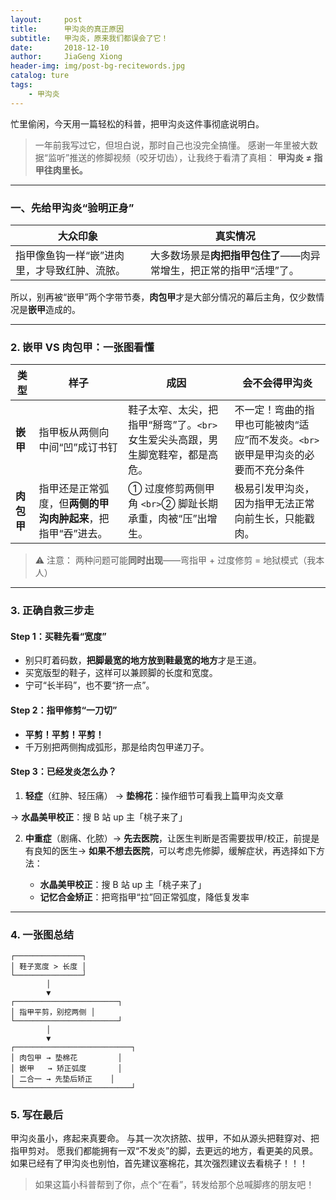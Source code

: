 ```yaml
---
layout:     post
title:      甲沟炎的真正原因
subtitle:   甲沟炎，原来我们都误会了它！
date:       2018-12-10
author:     JiaGeng Xiong
header-img: img/post-bg-recitewords.jpg
catalog: ture
tags:
    - 甲沟炎
---
```

忙里偷闲，今天用一篇轻松的科普，把甲沟炎这件事彻底说明白。

> 一年前我写过它，但坦白说，那时自己也没完全搞懂。
> 感谢一年里被大数据“监听”推送的修脚视频（咬牙切齿），让我终于看清了真相：
> **甲沟炎 ≠ 指甲往肉里长。**

---

### 一、先给甲沟炎“验明正身”

| 大众印象                                       | 真实情况                                                                     |
| ---------------------------------------------- | ---------------------------------------------------------------------------- |
| 指甲像鱼钩一样“嵌”进肉里，才导致红肿、流脓。 | 大多数场景是**肉把指甲包住了**——肉异常增生，把正常的指甲“活埋”了。 |

所以，别再被“嵌甲”两个字带节奏，**肉包甲**才是大部分情况的幕后主角，仅少数情况是**嵌甲**造成的。

---

### 2. 嵌甲 VS 肉包甲：一张图看懂

| 类型             | 样子                                                                 | 成因                                                                               | 会不会得甲沟炎                                                                       |
| ---------------- | -------------------------------------------------------------------- | ---------------------------------------------------------------------------------- | ------------------------------------------------------------------------------------ |
| **嵌甲**   | 指甲板从两侧向中间“凹”成订书钉                                     | 鞋子太窄、太尖，把指甲“掰弯”了。`<br>`女生爱尖头高跟，男生脚宽鞋窄，都是高危。 | 不一定！弯曲的指甲也可能被肉“适应”而不发炎。`<br>`嵌甲是甲沟炎的必要而不充分条件 |
| **肉包甲** | 指甲还是正常弧度，但**两侧的甲沟肉肿起来**，把指甲“吞”进去。 | ① 过度修剪两侧甲角 `<br>`② 脚趾长期承重，肉被“压”出增生。                    | 极易引发甲沟炎，因为指甲无法正常向前生长，只能戳肉。                                 |

> ⚠️ 注意：
> 两种问题可能**同时出现**——弯指甲 + 过度修剪 = 地狱模式（我本人）

---

### 3. 正确自救三步走

#### Step 1：买鞋先看“宽度”

- 别只盯着码数，**把脚最宽的地方放到鞋最宽的地方**才是王道。
- 买宽版型的鞋子，这样可以兼顾脚的长度和宽度。
- 宁可“长半码”，也不要“挤一点”。

#### Step 2：指甲修剪“一刀切”

- **平剪！平剪！平剪！**
- 千万别把两侧掏成弧形，那是给肉包甲递刀子。

#### Step 3：已经发炎怎么办？

1. **轻症**（红肿、轻压痛）
   → **垫棉花**：操作细节可看我上篇甲沟炎文章

→ **水晶美甲校正**：搜 B 站 up 主「桃子来了」

2. **中重症**（剧痛、化脓）→ **先去医院**，让医生判断是否需要拔甲/校正，前提是有良知的医生→ **如果不想去医院**，可以考虑先修脚，缓解症状，再选择如下方法：

   - **水晶美甲校正**：搜 B 站 up 主「桃子来了」
   - **记忆合金矫正**：把弯指甲“拉”回正常弧度，降低复发率

---

### 4. 一张图总结

```text
┌───────────────┐
│ 鞋子宽度 > 长度 │
└───────────────┘
        │
        ▼
┌───────────────────────┐
│ 指甲平剪，别挖两侧 │
└───────────────────────┘
        │
        ▼
┌──────────────────────────┐
│ 肉包甲 → 垫棉花         │
│ 嵌甲   → 矫正弧度       │
│ 二合一 → 先垫后矫正    │
└──────────────────────────┘
```

### 5. 写在最后

甲沟炎虽小，疼起来真要命。
与其一次次挤脓、拔甲，不如从源头把鞋穿对、把指甲剪对。
愿我们都能拥有一双“不发炎”的脚，去更远的地方，看更美的风景。
如果已经有了甲沟炎也别怕，首先建议塞棉花，其次强烈建议去看桃子！！！

> 如果这篇小科普帮到了你，点个“在看”，转发给那个总喊脚疼的朋友吧！
